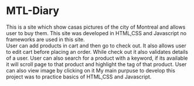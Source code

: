 # MTL-Diary
This is a site which show casas pictures of the city of Montreal and allows user to buy them. This site was developed in HTML,CSS and Javascript no frameworks are used in this site.  
User can add products in cart and then go to check out. It also allows user to edit cart before placing an order. 
While check out it also validates details of a user.
User can also search for a product with a keyword, if its available it will scroll page to that product and highlight the tag of that product.
User can also view image by clicking on it
My main purpuse to develop this project was to practice basics of HTML,CSS and Javascript.
